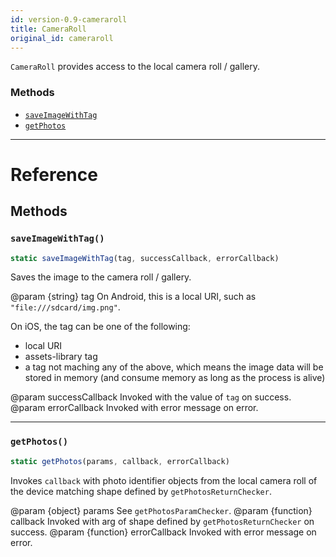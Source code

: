 ```yaml
---
id: version-0.9-cameraroll
title: CameraRoll
original_id: cameraroll
---
```


`CameraRoll` provides access to the local camera roll / gallery.

### Methods

* [`saveImageWithTag`](cameraroll.md#saveimagewithtag)
* [`getPhotos`](cameraroll.md#getphotos)

---

# Reference

## Methods

### `saveImageWithTag()`

```javascript
static saveImageWithTag(tag, successCallback, errorCallback)
```

Saves the image to the camera roll / gallery.

@param {string} tag On Android, this is a local URI, such as `"file:///sdcard/img.png"`.

On iOS, the tag can be one of the following:

* local URI
* assets-library tag
* a tag not maching any of the above, which means the image data will be stored in memory (and consume memory as long as the process is alive)

@param successCallback Invoked with the value of `tag` on success. @param errorCallback Invoked with error message on error.

---

### `getPhotos()`

```javascript
static getPhotos(params, callback, errorCallback)
```

Invokes `callback` with photo identifier objects from the local camera roll of the device matching shape defined by `getPhotosReturnChecker`.

@param {object} params See `getPhotosParamChecker`. @param {function} callback Invoked with arg of shape defined by `getPhotosReturnChecker` on success. @param {function} errorCallback Invoked with error message on error.
